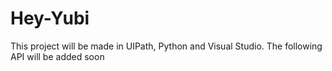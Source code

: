 # Hey-Yubi
<p>This project will be made in UIPath, Python and Visual Studio. The following API will be added soon</p>